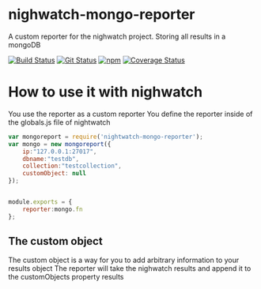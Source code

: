 # nighwatch-mongo-reporter
A custom reporter for the nighwatch project. Storing all results in a mongoDB

[![Build Status](https://travis-ci.org/mnording/nighwatch-mongo-reporter.svg?branch=master)](https://travis-ci.org/mnording/nighwatch-mongo-reporter)
[![Git Status](https://img.shields.io/github/issues/mnording/nighwatch-mongo-reporter.svg)](https://github.com/mnording/nighwatch-mongo-reporter)
[![npm](https://img.shields.io/npm/dm/nightwatch-mongo-reporter.svg)]()
[![Coverage Status](https://coveralls.io/repos/mnording/nighwatch-mongo-reporter/badge.svg)](https://coveralls.io/r/mnording/nighwatch-mongo-reporter)

# How to use it with nighwatch
You use the reporter as a custom reporter
You define the reporter inside of the globals.js file of nightwatch
```javascript
var mongoreport = require('nightwatch-mongo-reporter');
var mongo = new mongoreport({
    ip:"127.0.0.1:27017",
    dbname:"testdb",
    collection:"testcollection",
    customObject: null
});


module.exports = {
    reporter:mongo.fn
};
```
## The custom object
The custom object is a way for you to add arbitrary information to your results object
The reporter will take the nighwatch results and append it to the customObjects property results